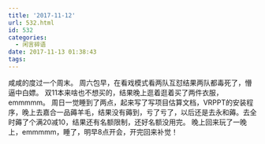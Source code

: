 ```yaml
---
title: '2017-11-12'
url: 532.html
id: 532
categories:
  - 闲言碎语
date: 2017-11-13 01:38:43
tags:
---
```


咸咸的度过一个周末。 周六包早，在看戏模式看两队互怼结果两队都毒死了，懵逼中白嫖。 双11本来啥也不想买的，结果晚上逛着逛着买了两件衣服，emmmmm。 周日一觉睡到了两点，起来写了写项目估算文档，VRPPT的安装程序，晚上去嘉合一品薅羊毛，结果没有薅到，亏了亏了，以后还是去永和薅。去全时薅了个满20减10，结果还有名额限制，还好名额没用完。 晚上回来玩了一晚上，emmmmm，睡了，明早8点开会，开完回来补觉！